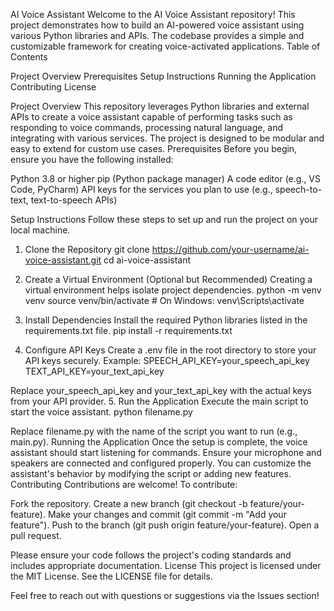 AI Voice Assistant
Welcome to the AI Voice Assistant repository! This project demonstrates how to build an AI-powered voice assistant using various Python libraries and APIs. The codebase provides a simple and customizable framework for creating voice-activated applications.
Table of Contents

Project Overview
Prerequisites
Setup Instructions
Running the Application
Contributing
License

Project Overview
This repository leverages Python libraries and external APIs to create a voice assistant capable of performing tasks such as responding to voice commands, processing natural language, and integrating with various services. The project is designed to be modular and easy to extend for custom use cases.
Prerequisites
Before you begin, ensure you have the following installed:

Python 3.8 or higher
pip (Python package manager)
A code editor (e.g., VS Code, PyCharm)
API keys for the services you plan to use (e.g., speech-to-text, text-to-speech APIs)

Setup Instructions
Follow these steps to set up and run the project on your local machine.
1. Clone the Repository
git clone https://github.com/your-username/ai-voice-assistant.git
cd ai-voice-assistant

2. Create a Virtual Environment (Optional but Recommended)
Creating a virtual environment helps isolate project dependencies.
python -m venv venv
source venv/bin/activate  # On Windows: venv\Scripts\activate

3. Install Dependencies
Install the required Python libraries listed in the requirements.txt file.
pip install -r requirements.txt

4. Configure API Keys
Create a .env file in the root directory to store your API keys securely. Example:
SPEECH_API_KEY=your_speech_api_key
TEXT_API_KEY=your_text_api_key

Replace your_speech_api_key and your_text_api_key with the actual keys from your API provider.
5. Run the Application
Execute the main script to start the voice assistant.
python filename.py

Replace filename.py with the name of the script you want to run (e.g., main.py).
Running the Application
Once the setup is complete, the voice assistant should start listening for commands. Ensure your microphone and speakers are connected and configured properly. You can customize the assistant's behavior by modifying the script or adding new features.
Contributing
Contributions are welcome! To contribute:

Fork the repository.
Create a new branch (git checkout -b feature/your-feature).
Make your changes and commit (git commit -m "Add your feature").
Push to the branch (git push origin feature/your-feature).
Open a pull request.

Please ensure your code follows the project's coding standards and includes appropriate documentation.
License
This project is licensed under the MIT License. See the LICENSE file for details.

Feel free to reach out with questions or suggestions via the Issues section!
